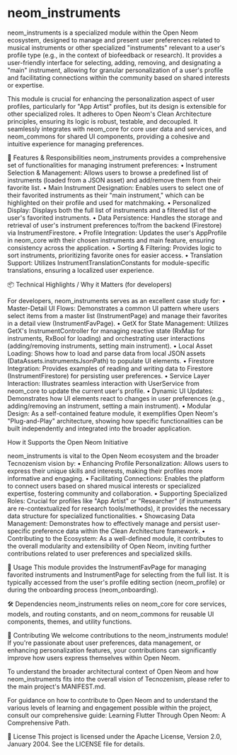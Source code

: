 # neom_instruments
neom_instruments is a specialized module within the Open Neom ecosystem, designed to
manage and present user preferences related to musical instruments or other specialized
"instruments" relevant to a user's profile type (e.g., in the context of biofeedback or research).
It provides a user-friendly interface for selecting, adding, removing, and designating a "main" instrument,
allowing for granular personalization of a user's profile and facilitating connections
within the community based on shared interests or expertise.

This module is crucial for enhancing the personalization aspect of user profiles,
particularly for "App Artist" profiles, but its design is extensible for other specialized roles.
It adheres to Open Neom's Clean Architecture principles, ensuring its logic is robust,
testable, and decoupled. It seamlessly integrates with neom_core for core user data and services,
and neom_commons for shared UI components, providing a cohesive and intuitive experience for managing preferences.

🌟 Features & Responsibilities
neom_instruments provides a comprehensive set of functionalities for managing instrument preferences:
•	Instrument Selection & Management: Allows users to browse a predefined list of instruments
    (loaded from a JSON asset) and add/remove them from their favorite list.
•	Main Instrument Designation: Enables users to select one of their favorited instruments as
    their "main instrument," which can be highlighted on their profile and used for matchmaking.
•	Personalized Display: Displays both the full list of instruments and a filtered list
    of the user's favorited instruments.
•	Data Persistence: Handles the storage and retrieval of user's instrument preferences
    to/from the backend (Firestore) via InstrumentFirestore.
•	Profile Integration: Updates the user's AppProfile in neom_core with their chosen instruments
    and main feature, ensuring consistency across the application.
•	Sorting & Filtering: Provides logic to sort instruments, prioritizing favorite ones for easier access.
•	Translation Support: Utilizes InstrumentTranslationConstants for module-specific translations,
    ensuring a localized user experience.

📦 Technical Highlights / Why it Matters (for developers)

For developers, neom_instruments serves as an excellent case study for:
•	Master-Detail UI Flows: Demonstrates a common UI pattern where users select items from a master list
    (InstrumentPage) and manage their favorites in a detail view (InstrumentFavPage).
•	GetX for State Management: Utilizes GetX's InstrumentController for managing reactive state (RxMap for instruments,
    RxBool for loading) and orchestrating user interactions (adding/removing instruments, setting main instrument).
•	Local Asset Loading: Shows how to load and parse data from local JSON assets 
    (DataAssets.instrumentsJsonPath) to populate UI elements.
•	Firestore Integration: Provides examples of reading and writing data to Firestore 
    (InstrumentFirestore) for persisting user preferences.
•	Service Layer Interaction: Illustrates seamless interaction with UserService from neom_core
    to update the current user's profile.
•	Dynamic UI Updates: Demonstrates how UI elements react to changes in user preferences 
    (e.g., adding/removing an instrument, setting a main instrument).
•	Modular Design: As a self-contained feature module, it exemplifies Open Neom's "Plug-and-Play"
    architecture, showing how specific functionalities can be built independently and integrated into the broader application.

How it Supports the Open Neom Initiative

neom_instruments is vital to the Open Neom ecosystem and the broader Tecnozenism vision by:
•	Enhancing Profile Personalization: Allows users to express their unique skills and interests,
    making their profiles more informative and engaging.
•	Facilitating Connections: Enables the platform to connect users based on shared musical
    interests or specialized expertise, fostering community and collaboration.
•	Supporting Specialized Roles: Crucial for profiles like "App Artist" or "Researcher" (if instruments are
    re-contextualized for research tools/methods), it provides the necessary data structure for specialized functionalities.
•	Showcasing Data Management: Demonstrates how to effectively manage and persist user-specific
    preference data within the Clean Architecture framework.
•	Contributing to the Ecosystem: As a well-defined module, it contributes to the overall modularity 
    and extensibility of Open Neom, inviting further contributions related to user preferences and specialized skills.

🚀 Usage
This module provides the InstrumentFavPage for managing favorited instruments and InstrumentPage for selecting from the full list.
It is typically accessed from the user's profile editing section (neom_profile) or during the onboarding process (neom_onboarding).

🛠️ Dependencies
neom_instruments relies on neom_core for core services, models, and routing constants, and
on neom_commons for reusable UI components, themes, and utility functions.

🤝 Contributing
We welcome contributions to the neom_instruments module! If you're passionate about user preferences,
data management, or enhancing personalization features, your contributions can significantly
improve how users express themselves within Open Neom.

To understand the broader architectural context of Open Neom and how neom_instruments 
fits into the overall vision of Tecnozenism, please refer to the main project's MANIFEST.md.

For guidance on how to contribute to Open Neom and to understand the various levels of learning and engagement
possible within the project, consult our comprehensive guide: Learning Flutter Through Open Neom: A Comprehensive Path.

📄 License
This project is licensed under the Apache License, Version 2.0, January 2004. See the LICENSE file for details.
